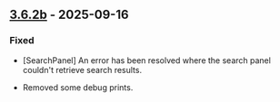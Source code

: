 ## [3.6.2b](https://github.com/NintendoLink07/MythicIOGrabber/releases/tag/3.6.2b) - 2025-09-16

### Fixed

- [SearchPanel] An error has been resolved where the search panel couldn't retrieve search results.

- Removed some debug prints.